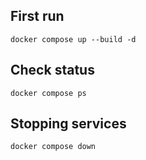 ## First run
``docker compose up --build -d``

## Check status
``docker compose ps``

## Stopping services
``docker compose down``